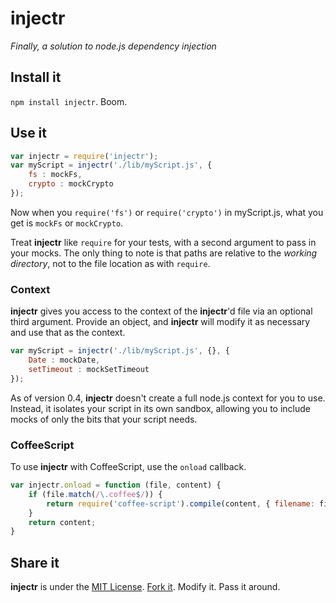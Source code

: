 # injectr #

_Finally, a solution to node.js dependency injection_

## Install it ##

`npm install injectr`. Boom.

## Use it ##

````javascript
var injectr = require('injectr');
var myScript = injectr('./lib/myScript.js', {
    fs : mockFs,
    crypto : mockCrypto
});
````

Now when you `require('fs')` or `require('crypto')` in myScript.js, what you
get is `mockFs` or `mockCrypto`.

Treat **injectr** like `require` for your tests, with a second argument to pass
in your mocks. The only thing to note is that paths are relative to the
_working directory_, not to the file location as with `require`.

### Context ###

**injectr** gives you access to the context of the **injectr**'d file via
an optional third argument. Provide an object, and **injectr** will modify it
as necessary and use that as the context.

````javascript
var myScript = injectr('./lib/myScript.js', {}, {
    Date : mockDate,
    setTimeout : mockSetTimeout
});
````

As of version 0.4, **injectr** doesn't create a full node.js context for you to
use. Instead, it isolates your script in its own sandbox, allowing you to
include mocks of only the bits that your script needs.

### CoffeeScript ###

To use **injectr** with CoffeeScript, use the `onload` callback.

````javascript
var injectr.onload = function (file, content) {
    if (file.match(/\.coffee$/)) {
        return require('coffee-script').compile(content, { filename: file });
    }
    return content;
}
````

## Share it ##

**injectr** is under the [MIT License](http://www.opensource.org/licenses/MIT).
[Fork it](https://github.com/nathanmacinnes/injectr). Modify it. Pass it around.
